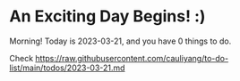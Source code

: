 # An Exciting Day Begins! :)

Morning! Today is 2023-03-21, and you have 0 things to do.

Check https://raw.githubusercontent.com/cauliyang/to-do-list/main/todos/2023-03-21.md